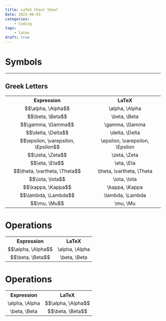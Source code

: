 ```yaml
---
title: LaTeX Cheat Sheet
Date: 2023-06-03
categories:
    - Coding
tags:
    - latex
draft: true
---
```


# Symbols

<hr>

## Greek Letters

<table style="width: 100%; text-align: center;">
<th>Expression</th>
<th>LaTeX</th>
<tr>
    <td>$$\alpha, \Alpha$$</td>
    <td>\alpha, \Alpha</td>
</tr>
<tr>
    <td>$$\beta, \Beta$$</td>
    <td>\beta, \Beta</td>
</tr>
<tr>
    <td>$$\gamma, \Gamma$$</td>
    <td>\gamma, \Gamma</td>
</tr>
<tr>
    <td>$$\delta, \Delta$$</td>
    <td>\delta, \Delta</td>
</tr>
<tr>
    <td>$$\epsilon, \varepsilon, \Epsilon$$</td>
    <td>\epsilon, \varepsilon, \Epsilon</td>
</tr>
<tr>
    <td>$$\zeta, \Zeta$$</td>
    <td>\zeta, \Zeta</td>
</tr>
<tr>
    <td>$$\eta, \Eta$$</td>
    <td>\eta, \Eta</td>
</tr>
<tr>
    <td>$$\theta, \vartheta, \Theta$$</td>
    <td>\theta, \vartheta, \Theta</td>
</tr>
<tr>
    <td>$$\iota, \Iota$$</td>
    <td>\iota, \Iota</td>
</tr>
<tr>
    <td>$$\kappa, \Kappa$$</td>
    <td>\kappa, \Kappa</td>
</tr>
<tr>
    <td>$$\lambda, \Lambda$$</td>
    <td>\lambda, \Lambda</td>
</tr>
<tr>
    <td>$$\mu, \Mu$$</td>
    <td>\mu, \Mu</td>
</tr>

</table>

# Operations

<table style="width: 100%; text-align: center;">
<th>Expression</th>
<th>LaTeX</th>
<tr>
    <td>$$\alpha, \Alpha$$</td>
    <td>\alpha, \Alpha</td>
    
</tr>
<tr>
    <td>$$\beta, \Beta$$</td>
    <td>\beta, \Beta</td>
    
</tr>

</table>

# Operations

<table style="width: 100%; text-align: center;">
<th>Expression</th>
<th>LaTeX</th>
<tr>
    <td>\alpha, \Alpha</td>
    <td>$$\alpha, \Alpha$$</td>
</tr>
<tr>
    <td>\beta, \Beta</td>
    <td>$$\beta, \Beta$$</td>
</tr>

</table>